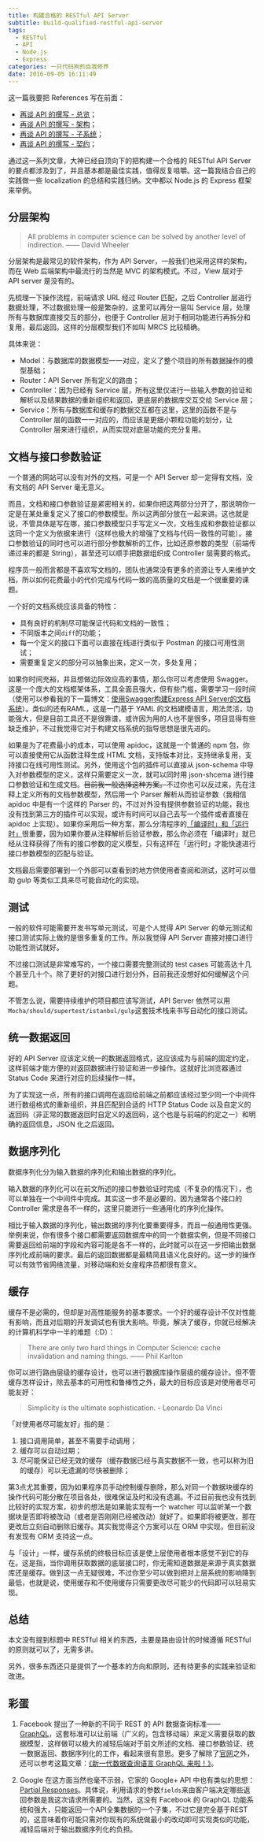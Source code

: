 ```yaml
---
title: 构建合格的 RESTful API Server
subtitle: build-qualified-restful-api-server
tags:
  - RESTful
  - API
  - Node.js
  - Express
categories: 一只代码狗的自我修养
date: 2016-09-05 16:11:49
---
```

这一篇我要把 References 写在前面：
- [再谈 API 的撰写 - 总览](http://mp.weixin.qq.com/s?__biz=MzA3NDM0ODQwMw==&mid=401902529&idx=1&sn=575ae8fdf163afa30604d712a73079fd&scene=21#wechat_redirect)；
- [再谈 API 的撰写 - 架构](http://mp.weixin.qq.com/s?__biz=MzA3NDM0ODQwMw==&mid=401924543&idx=1&sn=97de2e09c9fddfd905992c19aedb6182&scene=1&srcid=0427sAmgXKhksqURPXRj2cxv#wechat_redirect)；
- [再谈 API 的撰写 - 子系统](http://mp.weixin.qq.com/s?__biz=MzA3NDM0ODQwMw==&mid=402076898&idx=1&sn=32b7591a6385ab695d5070061bf18a0a&scene=1&srcid=04276Jyhm6g4QMOyPgfm8jxj#wechat_redirect)；
- [再谈 API 的撰写 - 契约](http://mp.weixin.qq.com/s?__biz=MzA3NDM0ODQwMw==&mid=402114651&idx=1&sn=a7b891f532e29b73afd83f17ae071023&scene=1&srcid=0427CHvTKeMIQsr5uT3x9nIN#wechat_redirect)；

通过这一系列文章，大神已经自顶向下的把构建一个合格的 RESTful API Server 的要点都涉及到了，并且基本都是最佳实践，值得反复咀嚼。这一篇我结合自己的实践做一些 localization 的总结和实践归纳。文中都以 Node.js 的 Express 框架来举例。
<!-- more -->

## 分层架构

> All problems in computer science can be solved by another level of indirection.
> —— David Wheeler

分层架构是最常见的软件架构，作为 API Server，一般我们也采用这样的架构，而在 Web 后端架构中最流行的当然是 MVC 的架构模式。不过，View 层对于 API server 是没有的。

先梳理一下操作流程，前端请求 URL 经过 Router 匹配，之后 Controller 层进行数据处理，不过数据处理一般是繁杂的，这里可以再分一层叫 Service 层，处理所有与数据库直接交互的部分，也便于 Controller 层对于相同功能进行再拆分和复用，最后返回。这样的分层模型我们不如叫 MRCS 比较精确。

具体来说：
- Model：与数据库的数据模型一一对应，定义了整个项目的所有数据操作的模型基础；
- Router：API Server 所有定义的路由；
- Controller：因为已经有 Service 层，所有这里仅进行一些输入参数的验证和解析以及结果数据的重新组织和返回，更底层的数据库交互交给 Service 层；
- Service：所有与数据库和缓存的数据交互都在这里，这里的函数不是与 Controller 层的函数一一对应的，而应该是更细小颗粒功能的划分，让 Controller 层来进行组织，从而实现对底层功能的充分复用。

## 文档与接口参数验证

一个普通的网站可以没有对外的文档，可是一个 API Server 却一定得有文档，没有文档的 API Server 毫无意义。

而且，文档和接口参数验证是紧密相关的，如果你把这两部分分开了，那说明你一定是在某处重复定义了接口的参数模型。所以这两部分放在一起来讲。这也就是说，不管具体是写在哪，接口参数模型只手写定义一次，文档生成和参数验证都以这同一个定义为依据来进行（这样也极大的增强了文档与代码一致性的可能）。接口参数验证的同时也可以进行部分参数解析的工作，比如还原参数的类型（前端传递过来的都是 String），甚至还可以顺手把数据组织成 Controller 层需要的格式。

程序员一般而言都是不喜欢写文档的，团队也通常没有更多的资源让专人来维护文档，所以如何花费最小的代价完成与代码一致的高质量的文档是一个很重要的课题。

一个好的文档系统应该具备的特性：
- 具有良好的机制尽可能保证代码和文档的一致性；
- 不同版本之间`diff`的功能；
- 每一个定义的接口下面可以直接在线进行类似于 Postman 的接口可用性测试；
- 需要重复定义的部分可以抽象出来，定义一次，多处复用；

如果你时间充裕，并且想做边际效应高的事情，那么你可以考虑使用 Swagger。这是一个庞大的文档框架体系，工具全面且强大，但有些门槛，需要学习一段时间（使用可以参看我的下一篇博文：[使用Swagger构建Express API Server的文档系统](http://maples7.com/2016/09/06/build-doc-system-of-express-api-server-with-swagger/)）。类似的还有RAML，这是一门基于 YAML 的文档建模语言，用法灵活，功能强大，但是目前工具还不是很靠谱，或许因为用的人也不是很多，项目显得有些缺乏维护，不过我觉得它对于构建文档系统的指导思想是很先进的。

如果是为了花费最小的成本，可以使用 apidoc，这就是一个普通的 npm 包，你可以直接使用它从函数注释生成 HTML 文档，支持版本对比，支持继承复用，支持接口在线可用性测试。另外，使用这个包的插件可以直接从 json-schema 中导入对参数模型的定义，这样只需要定义一次，就可以同时用 json-shcema 进行接口参数验证和生成文档。~~目前我一般选择这种方案。~~不过你也可以反过来，先在注释上定义所有的文档参数模型，然后用一个 Parser 解析从而验证参数（我相信 apidoc 中是有一个这样的 Parser 的，不过对外没有提供参数验证的功能，我也没有找到第三方的插件可以实现，或许有时间可以自己去写一个插件或者直接在 apidoc 上实现）。如果你采用后一种方案，那么分清程序的[「编译时」和「运行时」](http://mp.weixin.qq.com/s?__biz=MzA3NDM0ODQwMw==&mid=402003317&idx=1&sn=68dabd5cbf565ab3fd99f90641a01a9f&scene=21#wechat_redirect)很重要，因为如果你要从注释解析后验证参数，那么你必须在「编译时」就已经从注释获得了所有的接口参数的定义模型，只有这样在「运行时」才能快速进行接口参数模型的匹配与验证。

文档最后需要部署到一个外部可以查看到的地方供使用者查阅和测试，这时可以借助 gulp 等类似工具来尽可能自动化的实现。

## 测试

一般的软件可能需要开发书写单元测试，可是个人觉得 API Server 的单元测试和接口测试实际上做的是很多重复的工作。所以我觉得 API Server 直接对接口进行功能性测试就好。

不过接口测试是非常难写的，一个接口需要完整测试的 test cases 可能高达十几个甚至几十个。除了更好的对接口进行划分外，目前我还没想好如何缓解这个问题。

不管怎么说，需要持续维护的项目都应该写测试，API Server 依然可以用`Mocha/should/supertest/istanbul/gulp`这套技术栈来书写自动化的接口测试。

## 统一数据返回

好的 API Server 应该定义统一的数据返回格式，这应该成为与前端的固定约定，这样前端才能方便的对返回数据进行验证和进一步操作。这就好比浏览器通过 Status Code 来进行对应的后续操作一样。

为了实现这一点，所有的接口调用在返回给前端之前都应该经过至少同一个中间件进行数组格式的重新组织，并且匹配到合适的 HTTP Status Code 以及自定义的返回码（非正常的数据返回时自定义的返回码，这个也是与前端的约定之一）和明确的返回信息，JSON 化之后返回。

## 数据序列化 

数据序列化分为输入数据的序列化和输出数据的序列化。

输入数据的序列化可以在前文所述的接口参数验证时完成（不复杂的情况下），也可以单独在一个中间件中完成。其实这一步不是必要的，因为通常各个接口的 Controller 需求是各不一样的，这里只能进行一些通用化的序列化操作。

相比于输入数据的序列化，输出数据的序列化要重要得多，而且一般通用性更强。举例来说，你有很多个接口都需要返回数据库中的同一个数据实例，但是不同接口需要返回给前端的字段和内容可能是各不一样的，此时就可以在这一步把输出数据序列化成前端的要求。最后的返回数据都是最精简且语义化良好的。这一步的操作可以有效节省网络流量，对移动端和处女座程序员都很有意义。

## 缓存

缓存不是必需的，但却是对高性能服务的基本要求。一个好的缓存设计不仅对性能有影响，而且对后期的开发调试也有很大影响。毕竟，解决了缓存，你就已经解决的计算机科学中一半的难题（:D）：

> There are only two hard things in Computer Science: cache invalidation and naming things. 
> —— Phil Karlton

你可以进行路由层级的缓存设计，也可以进行数据库操作层级的缓存设计。但不管缓存怎样设计，除去基本的可用性和鲁棒性之外，最大的目标应该是对使用者尽可能友好：

> Simplicity is the ultimate sophistication.   - Leonardo Da Vinci

「对使用者尽可能友好」指的是：
1. 接口调用简单，甚至不需要手动调用；
2. 缓存可以自动过期；
3. 尽可能保证已经无效的缓存（缓存数据已经与真实数据不一致，也可以称为旧的缓存）可以无遗漏的尽快被删除；

第3点尤其重要，因为如果程序员手动控制缓存删除，那么对同一个数据块缓存的操作代码可能分散在项目各处，很难保证及时和没有遗漏。不过目前我也没有找到比较好的实现方案，初步的想法是如果能实现有一个 watcher 可以监听某一个数据块是否即将被改动（或者是否刚刚已经被改动）就好了。如果即将被更改，那在更改后立刻自动删除旧缓存。其实我觉得这个方案可以在 ORM 中实现，但目前没有发现有 ORM 支持这一点。

与「设计」一样，缓存系统的终极目标应该是使上层使用者根本感觉不到它的存在。这是指，当你调用获取数据的底层接口时，你无需知道数据是来源于真实数据库还是缓存。做到这一点无疑很难，不过你至少可以做到把对上层系统的影响降到最低，也就是说，使用缓存和不使用缓存只需要更改尽可能少的代码即可以轻易实现。

## 总结

本文没有提到标题中 RESTful 相关的东西，主要是路由设计的时候遵循 RESTful 的原则就可以了，无需多讲。

另外，很多东西还只是提供了一个基本的方向和原则，还有待更多的实践来验证和改进。

## 彩蛋

1. Facebook 提出了一种新的不同于 REST 的 API 数据查询标准——[GraphQL](http://graphql.org/)，这套标准可以让前端（广义的，包含移动端）来定义需要获取的数据模型，这样做可以极大的减轻后端对于前文所述的文档、接口参数验证、统一数据返回、数据序列化的工作，看起来很有意思。更多了解除了[官网](http://graphql.org/)之外，还可以参考这篇文章：[《新一代数据查询语言 GraphQL 来啦！》](http://imweb.io/topic/58499c299be501ba17b10a9e)。

2. Google 在这方面当然也毫不示弱，它家的 Google+ API 中也有类似的思想：[Partial Responses](https://developers.google.com/+/web/api/rest/#partial-response)。具体说，利用请求的参数`fields`来由客户端决定哪些返回参数是我这次请求所需要的。当然，这没有 Facebook 的 GraphQL 功能系统和强大，只能返回一个API全集数据的一个子集，不过它是完全基于REST的，这意味着你可能只需对你现有的系统做最小的改动即可实现类似的功能，减轻后端对于输出数据序列化的负担。
